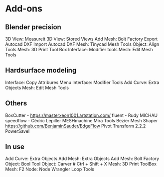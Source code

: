 # Add-ons

## Blender precision
3D View: Measureit
3D View: Stored Views
Add Mesh: Bolt Factory
Export Autocad DXF
Import Autocad DXF
Mesh: Tinycad Mesh Tools
Object: Align Tools
Mesh: 3D Print Tool Box
Interface: Modifier tools
Mesh: Edit Mesh Tools

## Hardsurface modeling
Interface: Copy Attribures Menu
Interface: Modifier Tools
Add Curve: Extra Objects
Mesh: Edit Mesh Tools

## Others
BoxCutter - https://masterxeon1001.artstation.com/
fluent - Rudy MICHAU
speedflow - Cédric Lepiller
MESHmachine
Mira Tools
Bezier Mesh Shaper
https://github.com/BenjaminSauder/EdgeFlow
Pivot Transform 2.2.2
PowerSave!

## In use
Add Curve: Extra Objects
Add Mesh: Extra Objects
Add Mesh: Bolt Factory
Object: Bool Tool
Object: Carver  # Ctrl + Shift + X
Mesh: 3D Print ToolBox
Mesh: F2
Node: Node Wrangler
Loop Tools